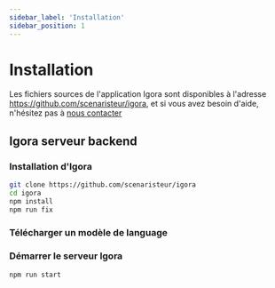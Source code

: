 ```yaml
---
sidebar_label: 'Installation'
sidebar_position: 1
---
```




# Installation
Les fichiers sources de l'application Igora sont disponibles à l'adresse https://github.com/scenaristeur/igora, et si vous avez besoin d'aide, n'hésitez pas à  [nous contacter](https://github.com/scenaristeur/igora/issues)

## Igora serveur backend
### Installation d'Igora

```bash
git clone https://github.com/scenaristeur/igora
cd igora
npm install
npm run fix
```

### Télécharger un modèle de language





### Démarrer le serveur Igora
```bash
npm run start

```